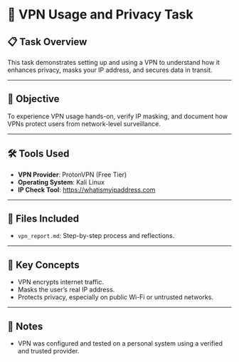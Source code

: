 # 🔐 VPN Usage and Privacy Task

## 📋 Task Overview
This task demonstrates setting up and using a VPN to understand how it enhances privacy, masks your IP address, and secures data in transit.

---

## 🎯 Objective
To experience VPN usage hands-on, verify IP masking, and document how VPNs protect users from network-level surveillance.

---

## 🛠️ Tools Used
- **VPN Provider**: ProtonVPN (Free Tier)
- **Operating System**: Kali Linux
- **IP Check Tool**: https://whatismyipaddress.com

---

## 📄 Files Included
- `vpn_report.md`: Step-by-step process and reflections.

---

## 🔐 Key Concepts
- VPN encrypts internet traffic.
- Masks the user’s real IP address.
- Protects privacy, especially on public Wi-Fi or untrusted networks.

---

## 📌 Notes
- VPN was configured and tested on a personal system using a verified and trusted provider.
